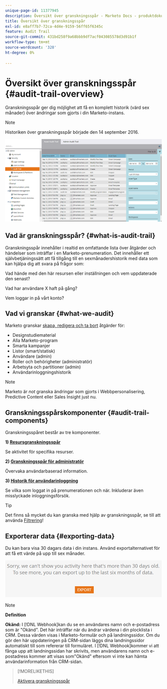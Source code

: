 ```yaml
---
unique-page-id: 11377945
description: Översikt över granskningsspår - Marketo Docs - produktdokumentation
title: Översikt över granskningsspår
exl-id: e8aff7b7-72ca-4d4e-9159-56ff65f6345c
feature: Audit Trail
source-git-commit: 431bd258f9a68bbb9df7acf043085578d3d91b1f
workflow-type: tm+mt
source-wordcount: '328'
ht-degree: 0%

---
```


# Översikt över granskningsspår {#audit-trail-overview}

Granskningsspår ger dig möjlighet att få en komplett historik (värd sex månader) över ändringar som gjorts i din Marketo-instans.

>[!NOTE]
>
>Historiken över granskningsspår började den 14 september 2016.

![](assets/audit-trail-overview-1.png)

## Vad är granskningsspår? {#what-is-audit-trail}

Granskningsspår innehåller i realtid en omfattande lista över åtgärder och händelser som inträffar i en Marketo-prenumeration. Det innehåller ett självbetjäningssätt att få tillgång till en sexmånadershistorik med data som kan hjälpa dig att svara på frågor som:

Vad hände med den här resursen eller inställningen och vem uppdaterade den senast?

Vad har användare X haft på gång?

Vem loggar in på vårt konto?

## Vad vi granskar {#what-we-audit}

Marketo granskar [skapa, redigera och ta bort](/help/marketo/product-docs/administration/audit-trail/change-details-in-audit-trail.md) åtgärder för:

* Designstudiematerial
* Alla Marketo-program
* Smarta kampanjer
* Listor (smart/statisk)
* Användare (admin)
* Roller och behörigheter (administratör)
* Arbetsyta och partitioner (admin)
* Användarinloggningshistorik

>[!NOTE]
>
>Marketo är _not_ granska ändringar som gjorts i Webbpersonalisering, Predictive Content eller Sales Insight just nu.

## Granskningsspårskomponenter {#audit-trail-components}

Granskningsspåret består av tre komponenter.

**1) [Resursgranskningsspår](/help/marketo/product-docs/administration/audit-trail/change-details-in-audit-trail.md#asset-audit-trail)**

Se aktivitet för specifika resurser.

**2) [Granskningsspår för administratör](/help/marketo/product-docs/administration/audit-trail/change-details-in-audit-trail.md#admin-audit-trail)**

Övervaka användarbaserad information.

**3) [Historik för användarinloggning](/help/marketo/product-docs/administration/audit-trail/user-login-history.md)**

Se vilka som loggat in på prenumerationen och när. Inkluderar även misslyckade inloggningsförsök.

>[!TIP]
>
>Det finns så mycket du kan granska med hjälp av granskningsspår, se till att använda [Filtrering](/help/marketo/product-docs/administration/audit-trail/filtering-in-audit-trail.md)!

## Exporterar data {#exporting-data}

Du kan bara visa 30 dagars data i din instans. Använd exportalternativet för att få ett värde på upp till sex månader.

![](assets/two.png)

>[!NOTE]
>
>**Definition**
>
>**Okänd:** I [!DNL Webhook]kan du se en användares namn och e-postadress som är &quot;Okänd&quot;. Det här inträffar när du ändrar värdena i din plocklista i CRM. Dessa värden visas i Marketo-formulär och på landningssidor. Om du gör den här uppdateringen på CRM-sidan läggs dina landningssidor automatiskt till som refererar till formuläret. I [!DNL Webhook]kommer vi att fånga upp att landningssidan har skrivits, men användarens namn och e-postadress kommer att visas som&quot;Okänd&quot; eftersom vi inte kan hämta användarinformation från CRM-sidan.

>[!MORELIKETHIS]
>
>[Aktivera granskningsspår](/help/marketo/product-docs/administration/audit-trail/enable-audit-trail.md)
